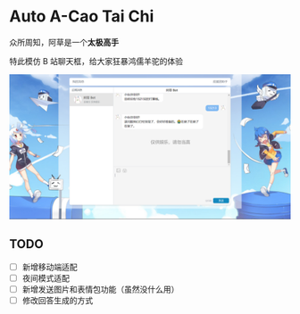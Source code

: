 # Auto A-Cao Tai Chi

众所周知，阿草是一个**太极高手**

特此模仿 B 站聊天框，给大家狂暴鸿儒羊驼的体验

![index](./doc/images/index.png)

## TODO

- [ ] 新增移动端适配
- [ ] 夜间模式适配
- [ ] 新增发送图片和表情包功能（虽然没什么用）
- [ ] 修改回答生成的方式
